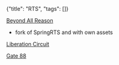 {"title": "RTS", "tags": []}

[Beyond All Reason](https://www.beyondallreason.info/)
* fork of SpringRTS and with own assets

[Liberation Circuit](https://linleyh.itch.io/liberation-circuit)

[Gate 88](https://www.queasygames.com/gate88/)

